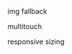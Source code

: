 img fallback
<!-- B&W fallback for Firefox -->

<!-- only generate particles for channels being shown -->

multitouch

responsive sizing
